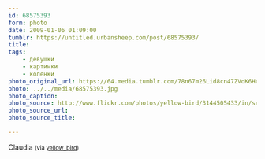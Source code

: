 ```yaml
---
id: 68575393
form: photo
date: 2009-01-06 01:09:00
tumblr: https://untitled.urbansheep.com/post/68575393/
title:
tags:
    - девушки
    - картинки
    - коленки
photo_original_url: https://64.media.tumblr.com/78n67m26Lid8cn47ZVoK6H44o1_400.jpg
photo: ../../media/68575393.jpg
photo_caption:
photo_source: http://www.flickr.com/photos/yellow-bird/3144505433/in/set-72157611792233302/
photo_source_url:
photo_source_title:

---
```


<p>Claudia <small>(via <a href="http://www.flickr.com/photos/yellow-bird/3144505433/in/set-72157611792233302/">yellow_bird</a>)</small></p>
